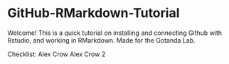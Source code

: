 # GitHub-RMarkdown-Tutorial
Welcome! This is a quick tutorial on installing and connecting Github with Rstudio, and working in RMarkdown. Made for the Gotanda Lab.

Checklist:
Alex Crow
Alex Crow 2
